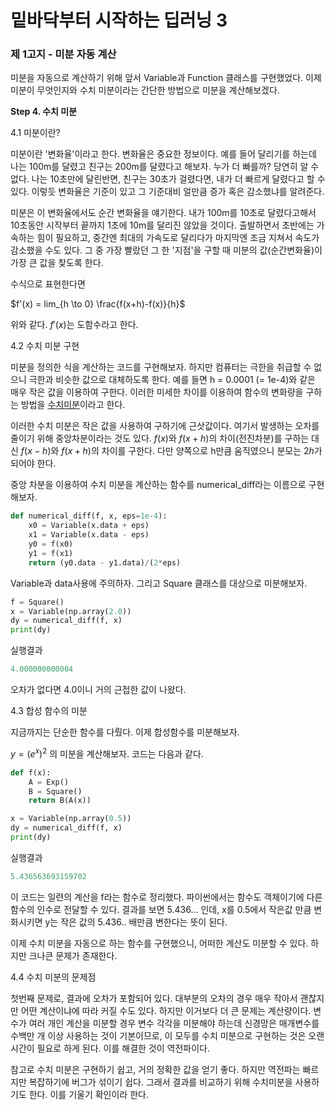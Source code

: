 # 밑바닥부터 시작하는 딥러닝 3

### 제 1고지 - 미분 자동 계산

미분을 자동으로 계산하기 위해 앞서 Variable과 Function 클래스를 구현했었다. 이제 미분이 무엇인지와 수치 미분이라는 간단한 방법으로 미분을 계산해보겠다.

**Step 4. 수치 미분**

4.1 미분이란?

미분이란 '변화율'이라고 한다. 변화율은 중요한 정보이다. 예를 들어 달리기를 하는데 나는 100m를 달렸고 친구는 200m를 달렸다고 해보자. 누가 더 빠를까? 당연히 알 수 없다. 나는 10초만에 달린반면, 친구는 30초가 걸렸다면, 내가 더 빠르게 달렸다고 할 수 있다. 이렇듯 변화율은 기준이 있고 그 기준대비 얼만큼 증가 혹은 감소했냐를 알려준다.

미분은 이 변화율에서도 순간 변화율을 얘기한다. 내가 100m를 10초로 달렸다고해서 10초동안 시작부터 끝까지 1초에 10m를 달리진 않았을 것이다. 출발하면서 초반에는 가속하는 힘이 필요하고, 중간엔 최대의 가속도로 달리다가 마지막엔 조금 지쳐서 속도가 감소했을 수도 있다. 그 중 가장 빨랐던 그 한 '지점'을 구할 때 미분의 값(순간변화율)이 가장 큰 값을 찾도록 한다.

수식으로 표현한다면

$f'(x) = lim_{h \to 0} \frac{f(x+h)-f(x)}{h}$

위와 같다. $f'(x)$는 도함수라고 한다.



4.2 수치 미분 구현

미분을 정의한 식을 계산하는 코드를 구현해보자. 하지만 컴퓨터는 극한을 취급할 수 없으니 극한과 비슷한 값으로 대체하도록 한다. 예를 들면 h = 0.0001 (= 1e-4)와 같은 매우 작은 값을 이용하여 구한다. 이러한 미세한 차이를 이용하여 함수의 변화량을 구하는 방법을 <u>수치미분</u>이라고 한다.

이러한 수치 미분은 작은 값을 사용하여 구하기에 근삿값이다. 여기서 발생하는 오차를 줄이기 위해 중앙차분이라는 것도 있다. $f(x)$와 $f(x+h)$의 차이(전진차분)를 구하는 대신 $f(x-h)$와 $f(x+h)$의 차이를 구한다. 다만 양쪽으로 h만큼 움직였으니 분모는 $2h$가 되어야 한다.

중앙 차분을 이용하여 수치 미분을 계산하는 함수를 numerical_diff라는 이름으로 구현해보자.

```python
def numerical_diff(f, x, eps=1e-4):
    x0 = Variable(x.data + eps)
    x1 = Variable(x.data - eps)
    y0 = f(x0)
    y1 = f(x1)
    return (y0.data - y1.data)/(2*eps)
```

Variable과 data사용에 주의하자. 그리고 Square 클래스를 대상으로 미분해보자.

```python
f = Square()
x = Variable(np.array(2.0))
dy = numerical_diff(f, x)
print(dy)
```

실행결과

```python
4.000000000004
```

오차가 없다면 4.0이니 거의 근접한 값이 나왔다.



4.3 합성 함수의 미분

지금까지는 단순한 함수를 다뤘다. 이제 합성함수를 미분해보자.

$y=(e^x)^2$ 의 미분을 계산해보자. 코드는 다음과 같다.

```python
def f(x):
    A = Exp()
    B = Square()
    return B(A(x))

x = Variable(np.array(0.5))
dy = numerical_diff(f, x)
print(dy)
```

실행결과

```python
5.436563693159702
```

이 코드는 일련의 계산을 f라는 함수로 정리했다. 파이썬에서는 함수도 객체이기에 다른 함수의 인수로 전달할 수 있다. 결과를 보면 5.436... 인데, x를 0.5에서 작은값 만큼 변화시키면 y는 작은 값의 5.436.. 배만큼 변한다는 뜻이 된다.

이제 수치 미분을 자동으로 하는 함수를 구현했으니, 어떠한 계산도 미분할 수 있다. 하지만 크나큰 문제가 존재한다.



4.4 수치 미분의 문제점

첫번째 문제로, 결과에 오차가 포함되어 있다. 대부분의 오차의 경우 매우 작아서 괜찮지만 어떤 계산이냐에 따라 커질 수도 있다. 하지만 이거보다 더 큰 문제는 계산량이다. 변수가 여러 개인 계산을 미분할 경우 변수 각각을 미분해야 하는데 신경망은 매개변수를 수백만 개 이상 사용하는 것이 기본이므로, 이 모두를 수치 미분으로 구현하는 것은 오랜 시간이 필요로 하게 된다. 이를 해결한 것이 역전파이다.

참고로 수치 미분은 구현하기 쉽고, 거의 정확한 값을 얻기 좋다. 하지만 역전파는 빠르지만 복잡하기에 버그가 섞이기 쉽다. 그래서 결과를 비교하기 위해 수치미분을 사용하기도 한다. 이를 기울기 확인이라 한다.